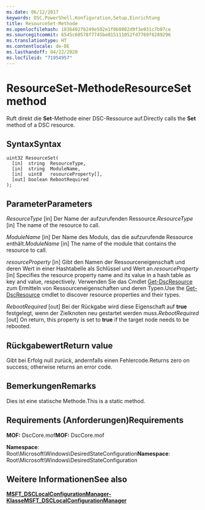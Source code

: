 ```yaml
---
ms.date: 06/12/2017
keywords: DSC,PowerShell,Konfiguration,Setup,Einrichtung
title: ResourceSet-Methode
ms.openlocfilehash: 18364027b249e502e1f0b8802d9f3e031c7b07ce
ms.sourcegitcommit: 6545c60578f7745be015111052fd7769f8289296
ms.translationtype: HT
ms.contentlocale: de-DE
ms.lasthandoff: 04/22/2020
ms.locfileid: "71954957"
---
```

# <a name="resourceset-method"></a><span data-ttu-id="717d8-103">ResourceSet-Methode</span><span class="sxs-lookup"><span data-stu-id="717d8-103">ResourceSet method</span></span>

<span data-ttu-id="717d8-104">Ruft direkt die **Set**-Methode einer DSC-Ressource auf.</span><span class="sxs-lookup"><span data-stu-id="717d8-104">Directly calls the **Set** method of a DSC resource.</span></span>

## <a name="syntax"></a><span data-ttu-id="717d8-105">Syntax</span><span class="sxs-lookup"><span data-stu-id="717d8-105">Syntax</span></span>

```mof
uint32 ResourceSet(
  [in]  string  ResourceType,
  [in]  string  ModuleName,
  [in]  uint8   resourceProperty[],
  [out] boolean RebootRequired
);
```

## <a name="parameters"></a><span data-ttu-id="717d8-106">Parameter</span><span class="sxs-lookup"><span data-stu-id="717d8-106">Parameters</span></span>

<span data-ttu-id="717d8-107">*ResourceType* \[in\] Der Name der aufzurufenden Ressource.</span><span class="sxs-lookup"><span data-stu-id="717d8-107">*ResourceType* \[in\] The name of the resource to call.</span></span>

<span data-ttu-id="717d8-108">*ModuleName* \[in\] Der Name des Moduls, das die aufzurufende Ressource enthält.</span><span class="sxs-lookup"><span data-stu-id="717d8-108">*ModuleName* \[in\] The name of the module that contains the resource to call.</span></span>

<span data-ttu-id="717d8-109">*resourceProperty* \[in\] Gibt den Namen der Ressourceneigenschaft und deren Wert in einer Hashtabelle als Schlüssel und Wert an.</span><span class="sxs-lookup"><span data-stu-id="717d8-109">*resourceProperty* \[in\] Specifies the resource property name and its value in a hash table as key and value, respectively.</span></span> <span data-ttu-id="717d8-110">Verwenden Sie das Cmdlet [Get-DscResource](/powershell/module/PSDesiredStateConfiguration/Get-DscResource) zum Ermitteln von Ressourceneigenschaften und deren Typen.</span><span class="sxs-lookup"><span data-stu-id="717d8-110">Use the [Get-DscResource](/powershell/module/PSDesiredStateConfiguration/Get-DscResource) cmdlet to discover resource properties and their types.</span></span>

<span data-ttu-id="717d8-111">*RebootRequired* \[out\] Bei der Rückgabe wird diese Eigenschaft auf **true** festgelegt, wenn der Zielknoten neu gestartet werden muss.</span><span class="sxs-lookup"><span data-stu-id="717d8-111">*RebootRequired* \[out\] On return, this property is set to **true** if the target node needs to be rebooted.</span></span>

## <a name="return-value"></a><span data-ttu-id="717d8-112">Rückgabewert</span><span class="sxs-lookup"><span data-stu-id="717d8-112">Return value</span></span>

<span data-ttu-id="717d8-113">Gibt bei Erfolg null zurück, andernfalls einen Fehlercode.</span><span class="sxs-lookup"><span data-stu-id="717d8-113">Returns zero on success; otherwise returns an error code.</span></span>

## <a name="remarks"></a><span data-ttu-id="717d8-114">Bemerkungen</span><span class="sxs-lookup"><span data-stu-id="717d8-114">Remarks</span></span>

<span data-ttu-id="717d8-115">Dies ist eine statische Methode.</span><span class="sxs-lookup"><span data-stu-id="717d8-115">This is a static method.</span></span>

## <a name="requirements"></a><span data-ttu-id="717d8-116">Requirements (Anforderungen)</span><span class="sxs-lookup"><span data-stu-id="717d8-116">Requirements</span></span>

<span data-ttu-id="717d8-117">**MOF:** DscCore.mof</span><span class="sxs-lookup"><span data-stu-id="717d8-117">**MOF:** DscCore.mof</span></span>

<span data-ttu-id="717d8-118">**Namespace**: Root\Microsoft\Windows\DesiredStateConfiguration</span><span class="sxs-lookup"><span data-stu-id="717d8-118">**Namespace**: Root\Microsoft\Windows\DesiredStateConfiguration</span></span>

## <a name="see-also"></a><span data-ttu-id="717d8-119">Weitere Informationen</span><span class="sxs-lookup"><span data-stu-id="717d8-119">See also</span></span>

[<span data-ttu-id="717d8-120">**MSFT_DSCLocalConfigurationManager-Klasse**</span><span class="sxs-lookup"><span data-stu-id="717d8-120">**MSFT_DSCLocalConfigurationManager**</span></span>](msft-dsclocalconfigurationmanager.md)
